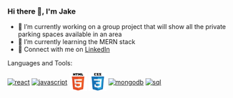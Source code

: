 ### Hi there 👋, I'm Jake

<!--
**jakekazi/jakekazi** is a ✨ _special_ ✨ repository because its `README.md` (this file) appears on your GitHub profile.

Here are some ideas to get you started:

- 🔭 I’m currently working on ...
- 🌱 I’m currently learning ...
- 👯 I’m looking to collaborate on ...
- 🤔 I’m looking for help with ...
- 💬 Ask me about ...
- 📫 How to reach me: ...
- 😄 Pronouns: ...
- ⚡ Fun fact: ...

<a href="" target="blank" rel="nofollow"><img align="center" src="" height="40" width="40" alt=""/></a>
-->

- 🔭 I’m currently working on a group project that will show all the private parking spaces available in an area
- 🌱 I’m currently learning the MERN stack
- 💬 Connect with me on <a href="https://www.linkedin.com/in/jakekazi/" target="_blank" rel="noopener noreferrer">LinkedIn</a>


Languages and Tools:
<p>
  <a href="https://reactjs.org/" target="blank" rel="nofollow"><img align="center" src="https://w7.pngwing.com/pngs/79/518/png-transparent-js-react-js-logo-react-react-native-logos-icon-thumbnail.png" height="40" width="40" alt="react"/></a>
  <a target="_blank" rel="nofollow" href="https://developer.mozilla.org/en-US/docs/Web/JavaScript" target="blank"><img align="center" src="https://upload.wikimedia.org/wikipedia/commons/6/6a/JavaScript-logo.png" height="40" width="40" alt="javascript"/></a>
  <a href="https://www.w3schools.com/html/" target="blank" rel="nofollow"><img align="center" src="https://raw.githubusercontent.com/devicons/devicon/master/icons/html5/html5-original-wordmark.svg" height="40" width="40" alt="html5"/></a> 
  <a href="https://www.w3schools.com/css/" target="blank" rel="nofollow"><img align="center" src="https://raw.githubusercontent.com/devicons/devicon/master/icons/css3/css3-original-wordmark.svg" height="40" width="40" alt="css3"/></a>
  <a href="https://www.mongodb.com/" target="blank" rel="nofollow"><img align="center" src="https://assets-global.website-files.com/6009f6f109d51e60b911ba53/60232c7fee9f278674db9c2c_9kib-354x415-unnamed-mongodb-logo-sv-11562860723mgempnmrq3.png" height="40" width="40" alt="mongodb"/></a>
  <a href="https://www.w3schools.com/sql/" target="blank" rel="nofollow"><img align="center" src="https://www.oracle.com/a/ocom/img/sql-dev.svg" height="40" width="40" alt="sql"/></a>
  </p>
